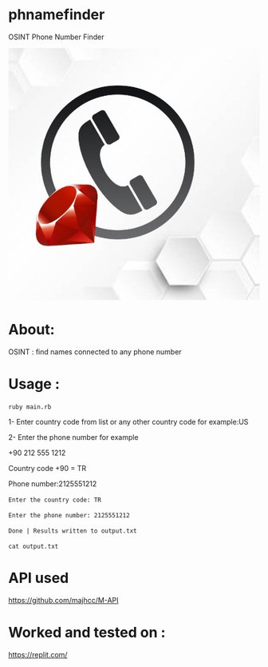 # phnamefinder
OSINT Phone Number Finder

 ![image](rubyimage.jpg)


# About:
  OSINT : find names connected to any phone number
# Usage :
``ruby main.rb``  

1- Enter country code from list or any other country code for example:US  

2- Enter the phone number for example  

+90 212 555 1212  

Country code +90   = TR  

Phone number:2125551212  


``
Enter the country code: TR `` 

``Enter the phone number: 2125551212``  

``Done | Results written to output.txt``  

``cat output.txt ``




# API used
https://github.com/majhcc/M-API
# Worked and tested on :
https://replit.com/
